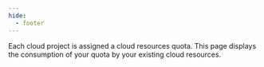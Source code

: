 ```yaml
---
hide:
  - footer
---
```


Each cloud project is assigned a cloud resources quota. This page displays the consumption of your quota by your existing cloud resources.   